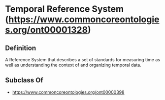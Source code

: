 # Temporal Reference System (https://www.commoncoreontologies.org/ont00001328)

## Definition
A Reference System that describes a set of standards for measuring time as well as understanding the context of and organizing temporal data.

## Subclass Of
- https://www.commoncoreontologies.org/ont00000398

